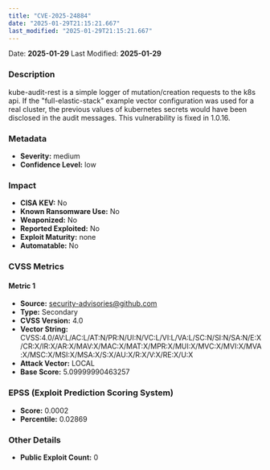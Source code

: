```yaml
---
title: "CVE-2025-24884"
date: "2025-01-29T21:15:21.667"
last_modified: "2025-01-29T21:15:21.667"
---
```


Date: **2025-01-29** Last Modified: **2025-01-29**

### Description  
kube-audit-rest is a simple logger of mutation/creation requests to the k8s api. If the "full-elastic-stack" example vector configuration was used for a real cluster, the previous values of kubernetes secrets would have been disclosed in the audit messages. This vulnerability is fixed in 1.0.16.

### Metadata  
- **Severity:** medium
- **Confidence Level:** low

### Impact  
- **CISA KEV:** No
- **Known Ransomware Use:** No
- **Weaponized:** No
- **Reported Exploited:** No
- **Exploit Maturity:** none
- **Automatable:** No

### CVSS Metrics  

#### Metric 1
- **Source:** security-advisories@github.com
- **Type:** Secondary
- **CVSS Version:** 4.0
- **Vector String:** CVSS:4.0/AV:L/AC:L/AT:N/PR:N/UI:N/VC:L/VI:L/VA:L/SC:N/SI:N/SA:N/E:X/CR:X/IR:X/AR:X/MAV:X/MAC:X/MAT:X/MPR:X/MUI:X/MVC:X/MVI:X/MVA:X/MSC:X/MSI:X/MSA:X/S:X/AU:X/R:X/V:X/RE:X/U:X
- **Attack Vector:** LOCAL
- **Base Score:** 5.09999990463257


### EPSS (Exploit Prediction Scoring System)  
- **Score:** 0.0002
- **Percentile:** 0.02869

### Other Details  
- **Public Exploit Count:** 0
